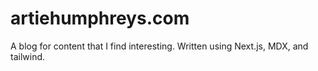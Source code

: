 # artiehumphreys.com
A blog for content that I find interesting. Written using Next.js, MDX, and tailwind.
